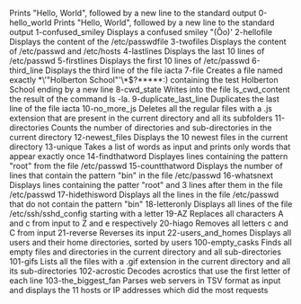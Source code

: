 Prints "Hello, World", followed by a new line to the standard output
0-hello_world 	Prints "Hello, World", followed by a new line to the standard output
1-confused_smiley 	Displays a confused smiley "(Ôo)'
2-hellofile 	Displays the content of the /etc/passwdfile
3-twofiles 	Displays the content of /etc/passwd and /etc/hosts
4-lastlines 	Displays the last 10 lines of /etc/passwd
5-firstlines 	Displays the first 10 lines of /etc/passwd
6-third_line 	Displays the third line of the file iacta
7-file 	Creates a file named exactly \*\\'"Holberton School"\'\\*$\?\*\*\*\*\*:) containing the test Holberton School ending by a new line
8-cwd_state 	Writes into the file ls_cwd_content the result of the command ls -la.
9-duplicate_last_line 	Duplicates the last line of the file iacta
10-no_more_js 	Deletes all the regular files with a .js extension that are present in the current directory and all its subfolders
11-directories 	Counts the number of directories and sub-directories in the current directory
12-newest_files 	Displays the 10 newest files in the current directory
13-unique 	Takes a list of words as input and prints only words that appear exactly once
14-findthatword 	Displayes lines containing the pattern "root" from the file /etc/passwd
15-countthatword 	Displays the number of lines that contain the pattern "bin" in the file /etc/passwd
16-whatsnext 	Displays lines containing the patter "root" and 3 lines after them in the file /etc/passwd
17-hidethisword 	Displays all the lines in the file /etc/passwd that do not contain the pattern "bin"
18-letteronly 	Displays all lines of the file /etc/ssh/sshd_config starting with a letter
19-AZ 	Replaces all characters A and c from input to Z and e respectively
20-hiago 	Removes all letters c and C from input
21-reverse 	Reverses its input
22-users_and_homes 	Displays all users and their home directories, sorted by users
100-empty_casks 	Finds all empty files and directories in the current directory and all sub-directories
101-gifs 	Lists all the files with a .gif extension in the current directory and all its sub-directories
102-acrostic 	Decodes acrostics that use the first letter of each line
103-the_biggest_fan 	Parses web servers in TSV format as input and displays the 11 hosts or IP addresses which did the most requests
